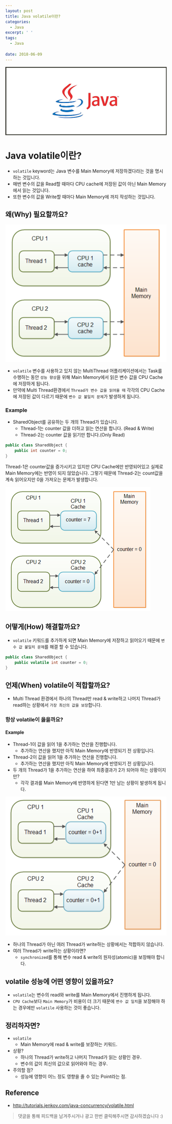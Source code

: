 ```yaml
---
layout: post
title: Java volatile이란?
categories:
  - Java
excerpt: ' '
tags:
  - Java

date: 2018-06-09
---
```


![No Image](/assets/logo/Java.jpg)

# Java volatile이란?
- `volatile` keyword는 Java 변수를 Main Memory에 저장하겠다라는 것을 명시하는 것입니다.
- 매번 변수의 값을 Read할 때마다 CPU cache에 저장된 값이 아닌 Main Memory에서 읽는 것입니다.
- 또한 변수의 값을 Write할 때마다 Main Memory에 까지 작성하는 것입니다.


## 왜(Why) 필요할까요?

![No Image](/assets/posts/20180609/1.png)

- `volatile` 변수를 사용하고 있지 않는 MultiThread 어플리케이션에서는 Task를 수행하는 동안 `성능 향상`을 위해 Main Memory에서 읽은 변수 값을 CPU Cache에 저장하게 됩니다.
- 만약에 Multi Thread환경에서 `Thread가 변수 값을 읽어올 때` 각각의 CPU Cache에 저장된 값이 다르기 때문에 `변수 값 불일치 문제`가 발생하게 됩니다.



### Example
- SharedObject를 공유하는 두 개의 Thread가 있습니다. 
    - Thread-1는 counter 값을 더하고 읽는 연산을 합니다. (Read & Write)
    - Thread-2는 counter 값을 읽기만 합니다.(Only Read)

```java
public class SharedObject {
    public int counter = 0;
}
```

Thread-1은 counter값을 증가시키고 있지만 CPU Cache에만 반영되어있고 실제로 Main Memory에는 반영이 되지 않았습니다.
그렇기 때문에 Thread-2는 count값을 계속 읽어오지만 0을 가져오는 문제가 발생합니다.

![No Image](/assets/posts/20180609/2.png)


## 어떻게(How) 해결할까요?
- `volatile` 키워드를 추가하게 되면 Main Memory에 저장하고 읽어오기 때문에 `변수 값 불일치 문제`를 해결 할 수 있습니다.

```java
public class SharedObject {
    public volatile int counter = 0;
}
```


## 언제(When) volatile이 적합할까요?
- Multi Thread 환경에서 하나의 Thread만 read & write하고 나머지 Thread가 read하는 상황에서 `가장 최신의 값을 보장`합니다.

### 항상 volatile이 옳을까요?
#### Example
- Thread-1이 값을 읽어 1을 추가하는 연산을 진행합니다.
    - 추가하는 연산을 했지만 아직 Main Memory에 반영되기 전 상황입니다.
- Thread-2이 값을 읽어 1을 추가하는 연산을 진행합니다.
    - 추가하는 연산을 했지만 아직 Main Memory에 반영되기 전 상황입니다.
- 두 개의 Thread가 1을 추가하는 연산을 하여 최종결과가 2가 되어야 하는 상황이지만?
    - 각각 결과를 Main Memory에 반영하게 된다면 1만 남는 상황이 발생하게 됩니다.

![No Image](/assets/posts/20180609/3.png)


- 하나의 Thread가 아닌 여러 Thread가 write하는 상황에서는 적합하지 않습니다.
- 여러 Thread가 write하는 상황이라면?
    - `synchronized`를 통해 변수 read & write의 원자성(atomic)을 보장해야 합니다.


## volatile 성능에 어떤 영향이 있을까요?
- `volatile`는 변수의 read와 write를 Main Memory에서 진행하게 됩니다. 
- `CPU Cache`보다 `Main Memory`가 비용이 더 크기 때문에 `변수 값 일치`을 보장해야 하는 경우에만 `volatile` 사용하는 것이 좋습니다.


## 정리하자면?
- `volatile`
    - Main Memory에 read & write를 보장하는 키워드.
- 상황?
    - 하나의 Thread가 write하고 나머지 Thread가 읽는 상황인 경우.
    - 변수의 값이 최신의 값으로 읽어와야 하는 경우.
- 주의할 점?
    - 성능에 영향이 어느 정도 영향을 줄 수 있는 Point라는 점.

## Reference
- <http://tutorials.jenkov.com/java-concurrency/volatile.html>


> 댓글을 통해 피드백을 남겨주시거나 광고 한번 클릭해주시면 감사하겠습니다 :)